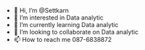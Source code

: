 - 👋 Hi, I’m @Settkarn
- 👀 I’m interested in Data analytic
- 🌱 I’m currently learning Data analytic
- 💞️ I’m looking to collaborate on Data analytic
- 📫 How to reach me 087-6838872

<!---
Settkarn/Settkarn is a ✨ special ✨ repository because its `README.md` (this file) appears on your GitHub profile.
You can click the Preview link to take a look at your changes.
--->
